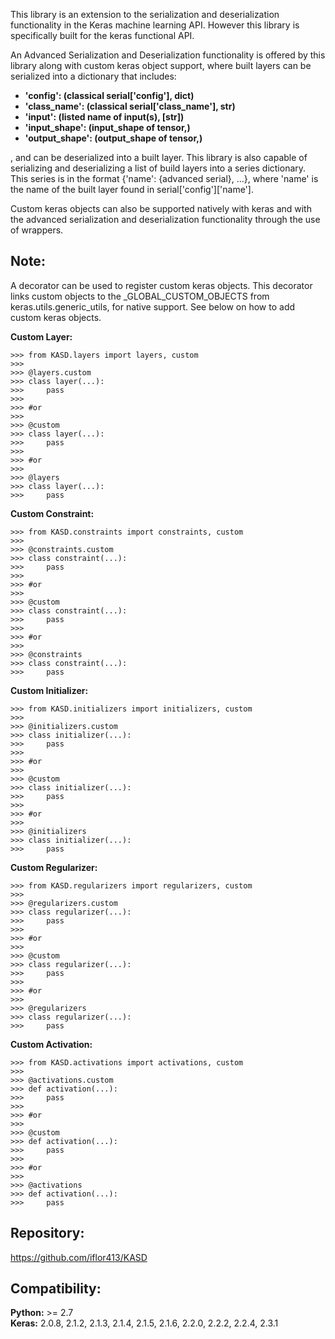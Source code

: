 This library is an extension to the serialization and deserialization
functionality in the Keras machine learning API. However this library
is specifically built for the keras functional API.

An Advanced Serialization and Deserialization functionality is offered
by this library along with custom keras object support, where built layers
can be serialized into a dictionary that includes:  
- **'config': (classical serial['config'], dict)**  
- **'class_name': (classical serial['class_name'], str)**  
- **'input': (listed name of input(s), [str])**  
- **'input_shape': (input_shape of tensor,)**  
- **'output_shape': (output_shape of tensor,)**  

, and can be deserialized into a built layer. This library is also capable
of serializing and deserializing a list of build layers into a series
dictionary. This series is in the format {'name': {advanced serial}, ...}, where
'name' is the name of the built layer found in serial['config']['name'].  

Custom keras objects can also be supported natively with keras and with the
advanced serialization and deserialization functionality through the use
of wrappers.  

## Note:
A decorator can be used to register custom keras objects. This
decorator links custom objects to the _GLOBAL_CUSTOM_OBJECTS
from keras.utils.generic_utils, for native support. See below
on how to add custom keras objects.  

**Custom Layer:**
```
>>> from KASD.layers import layers, custom
>>> 
>>> @layers.custom
>>> class layer(...):
>>>     pass
>>>  
>>> #or
>>> 
>>> @custom
>>> class layer(...):
>>>     pass
>>>     
>>> #or
>>> 
>>> @layers
>>> class layer(...):
>>>     pass
```

**Custom Constraint:**
```
>>> from KASD.constraints import constraints, custom
>>> 
>>> @constraints.custom
>>> class constraint(...):
>>>     pass
>>>  
>>> #or
>>> 
>>> @custom
>>> class constraint(...):
>>>     pass
>>>     
>>> #or
>>> 
>>> @constraints
>>> class constraint(...):
>>>     pass
```

**Custom Initializer:**
```
>>> from KASD.initializers import initializers, custom
>>> 
>>> @initializers.custom
>>> class initializer(...):
>>>     pass
>>>  
>>> #or
>>> 
>>> @custom
>>> class initializer(...):
>>>     pass
>>>     
>>> #or
>>> 
>>> @initializers
>>> class initializer(...):
>>>     pass
```

**Custom Regularizer:**
```
>>> from KASD.regularizers import regularizers, custom
>>> 
>>> @regularizers.custom
>>> class regularizer(...):
>>>     pass
>>>  
>>> #or
>>> 
>>> @custom
>>> class regularizer(...):
>>>     pass
>>>     
>>> #or
>>> 
>>> @regularizers
>>> class regularizer(...):
>>>     pass
```

**Custom Activation:**
```
>>> from KASD.activations import activations, custom
>>> 
>>> @activations.custom
>>> def activation(...):
>>>     pass
>>>  
>>> #or
>>> 
>>> @custom
>>> def activation(...):
>>>     pass
>>>     
>>> #or
>>> 
>>> @activations
>>> def activation(...):
>>>     pass
```

## Repository:
https://github.com/iflor413/KASD

## Compatibility:
**Python:** >= 2.7  
**Keras:** 2.0.8, 2.1.2, 2.1.3, 2.1.4, 2.1.5, 2.1.6, 2.2.0, 2.2.2, 2.2.4, 2.3.1

